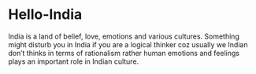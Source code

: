 # Hello-India
India is a land of belief, love, emotions and various cultures. Something might disturb you in India if you are a logical thinker coz usually we Indian don’t thinks in terms of rationalism rather human emotions and feelings plays an important role in Indian culture.
